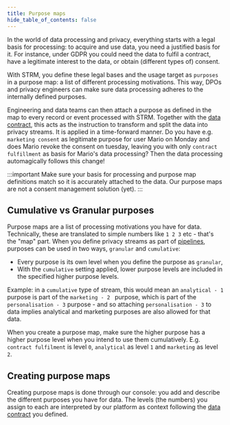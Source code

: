 ```yaml
---
title: Purpose maps
hide_table_of_contents: false
---
```

In the world of data processing and privacy, everything starts with a legal basis for processing: to acquire and use data, you need a justified basis for it. For instance, under GDPR you could need the data to fulfil a contract, have a legitimate interest to the data, or obtain (different types of) consent.

With STRM, you define these legal bases and the usage target as `purposes` in a purpose map: a list of different processing motivations. This way, DPOs and privacy engineers can make sure data processing adheres to the internally defined purposes. 

Engineering and data teams can then attach a purpose as defined in the map to every record or event processed with STRM. Together with the [data contract](docs/02-concepts/02-data-contracts/index.md), this acts as the instruction to transform and split the data into privacy streams. It is applied in a time-forward manner. Do you have e.g. `marketing consent` as legitimate purpose for user Mario on Monday and does Mario revoke the consent on tuesday, leaving you with only `contract fulfillment` as basis for Mario's data processing? Then the data processing automagically follows this change!

:::important
Make sure your basis for processing and purpose map definitions match so it is accurately attached to the data. Our purpose maps are not a consent management solution (yet).
:::

## Cumulative vs Granular purposes
Purpose maps are a list of processing motivations you have for data. Technically, these are translated to simple numbers like `1 2 3` etc - that's the "map" part. When you define privacy streams as part of [pipelines](docs/02-concepts/01-data-processing/03-data-pipelines.md), purposes can be used in two ways, `granular` and `cumulative`:

- Every purpose is its own level when you define the purpose as `granular`,
- With the `cumulative` setting applied, lower purpose levels are included in the specified higher purpose levels. 

Example: in a `cumulative` type of stream, this would mean an `analytical - 1` purpose is part of the `marketing - 2 ` purpose, which is part of the `personalisation - 3` purpose - and so attaching `personalisation - 3` to data implies analytical and marketing purposes are also allowed for that data.

When you create a purpose map, make sure the higher purpose has a higher purpose level when you intend to use them cumulatively. E.g. `contract fulfilment` is level `0`, `analytical` as level `1` and `marketing` as level `2`.

## Creating purpose maps
Creating purpose maps is done through our console: you add and describe the different purposes you have for data. The levels (the numbers) you assign to each are interpreted by our platform as context following the [data contract](docs/02-concepts/02-data-contracts/index.md) you defined.
